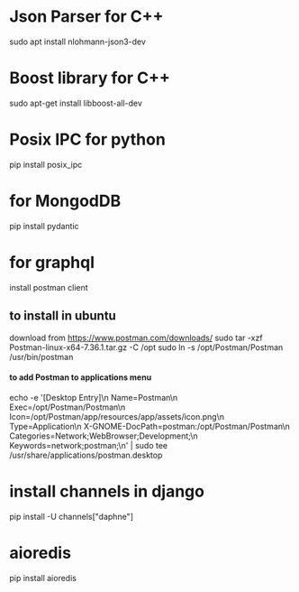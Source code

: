 # Json Parser for C++
sudo apt install nlohmann-json3-dev

# Boost library for C++ 
sudo apt-get install libboost-all-dev

# Posix IPC for python
pip install posix_ipc

# for MongodDB
pip install pydantic

# for graphql
install postman client

## to install in ubuntu
download from https://www.postman.com/downloads/
sudo tar -xzf Postman-linux-x64-7.36.1.tar.gz -C /opt
sudo ln -s /opt/Postman/Postman /usr/bin/postman
#### to add Postman to applications menu
echo -e '[Desktop Entry]\n Name=Postman\n Exec=/opt/Postman/Postman\n Icon=/opt/Postman/app/resources/app/assets/icon.png\n Type=Application\n X-GNOME-DocPath=postman:/opt/Postman/Postman\n Categories=Network;WebBrowser;Development;\n Keywords=network;postman;\n' | sudo tee /usr/share/applications/postman.desktop



# install channels in django
pip install -U channels["daphne"]


# aioredis
pip install aioredis

